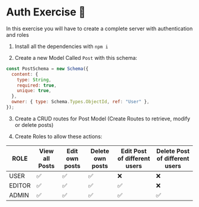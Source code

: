# Auth Exercise 🔐

In this exercise you will have to create a complete server with authentication and roles

1. Install all the dependencies with `npm i`

2. Create a new Model Called `Post` with this schema:

```js
const PostSchema = new Schema({
  content: {
    type: String,
    required: true,
    unique: true,
  },
  owner: { type: Schema.Types.ObjectId, ref: "User" },
});
```

3. Create a CRUD routes for Post Model (Create Routes to retrieve, modify or delete posts)

4. Create Roles to allow these actions:

| ROLE   | View all Posts | Edit own posts | Delete own posts | Edit Post of different users | Delete Post of different users |
| ------ | -------------- | --------------------------------- | ----------------------------------- | ---------------------------- | ------------------------------ |
| USER   | ✅             | ✅                                | ✅                                  | ❌                           | ❌                             |
| EDITOR | ✅             | ✅                                | ✅                                  | ✅                           | ❌                             |
| ADMIN  | ✅             | ✅                                | ✅                                  | ✅                           | ✅                             |
